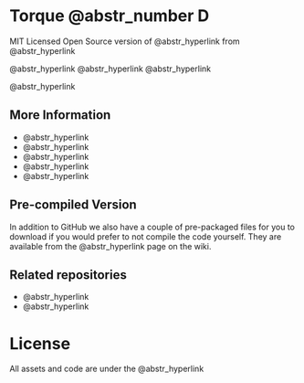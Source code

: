 # Torque @abstr_number D

MIT Licensed Open Source version of @abstr_hyperlink from @abstr_hyperlink 

@abstr_hyperlink @abstr_hyperlink @abstr_hyperlink 

@abstr_hyperlink 

## More Information

  * @abstr_hyperlink 
  * @abstr_hyperlink 
  * @abstr_hyperlink 
  * @abstr_hyperlink 
  * @abstr_hyperlink 



## Pre-compiled Version

In addition to GitHub we also have a couple of pre-packaged files for you to download if you would prefer to not compile the code yourself. They are available from the @abstr_hyperlink page on the wiki.

## Related repositories

  * @abstr_hyperlink 
  * @abstr_hyperlink 



# License

All assets and code are under the @abstr_hyperlink 
